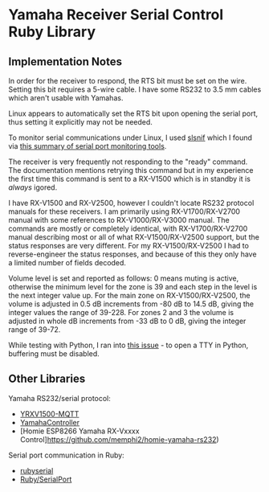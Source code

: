 # Yamaha Receiver Serial Control Ruby Library

## Implementation Notes

In order for the receiver to respond, the RTS bit must be set on the wire.
Setting this bit requires a 5-wire cable. I have some RS232 to 3.5 mm cables
which aren't usable with Yamahas.

Linux appears to automatically set the RTS bit upon opening the serial port,
thus setting it explicitly may not be needed.

To monitor serial communications under Linux, I used
[slsnif](https://github.com/aeruder/slsnif) which I found via
[this summary of serial port monitoring tools](https://serverfault.com/questions/112957/sniff-serial-port-on-linux).

The receiver is very frequently not responding to the "ready" command.
The documentation mentions retrying this command but in my experience the
first time this command is sent to a RX-V1500 which is in standby it is
*always* igored.

I have RX-V1500 and RX-V2500, however I couldn't locate RS232 protocol manuals
for these receivers. I am primarily using RX-V1700/RX-V2700 manual with some
references to RX-V1000/RX-V3000 manual. The commands are mostly or completely
identical, with RX-V1700/RX-V2700 manual describing most or all of what
RX-V1500/RX-V2500 support, but the status responses are very different.
For my RX-V1500/RX-V2500 I had to reverse-engineer the status responses, and
because of this they only have a limited number of fields decoded.

Volume level is set and reported as follows: 0 means muting is active,
otherwise the minimum level for the zone is 39 and each step in the level is
the next integer value up. For the main zone on RX-V1500/RX-V2500, the volume
is adjusted in 0.5 dB increments from -80 dB to 14.5 dB, giving the integer
values the range of 39-228. For zones 2 and 3 the volume is adjusted in whole
dB increments from -33 dB to 0 dB, giving the integer range of 39-72.

While testing with Python, I ran into [this issue](https://bugs.python.org/issue20074) -
to open a TTY in Python, buffering must be disabled.

## Other Libraries

Yamaha RS232/serial protocol:

- [YRXV1500-MQTT](https://github.com/FireFrei/yrxv1500-mqtt)
- [YamahaController](https://github.com/mrworf/yamahacontroller)
- [Homie ESP8266 Yamaha RX-Vxxxx Control]https://github.com/memphi2/homie-yamaha-rs232)

Serial port communication in Ruby:

- [rubyserial](https://github.com/hybridgroup/rubyserial)
- [Ruby/SerialPort](https://github.com/hparra/ruby-serialport)
